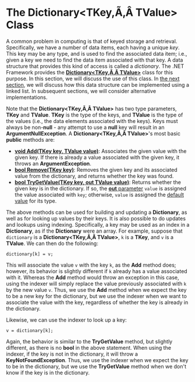 # The Dictionary\<TKey,Ã‚Â TValue\> Class

A common problem in computing is that of keyed storage and retrieval.
Specifically, we have a number of data items, each having a unique
*key*. This key may be any type, and is used to find the associated data
item; i.e., given a key we need to find the data item associated with
that key. A data structure that provides this kind of access is called a
*dictionary*. The .NET Framework provides the
[**Dictionary\<TKey,Ã‚Â TValue\>**](https://msdn.microsoft.com/en-us/library/xfhwa508.aspx)
class for this purpose. In this section, we will discuss the use of this
class. In [the next
section](/~rhowell/DataStructures/redirect/dictionary-linked-lists), we
will discuss how this data structure can be implemented using a linked
list. In subsequent sections, we will consider alternative
implementations.

Note that the **Dictionary\<TKey,Ã‚Â TValue\>** has two type parameters,
**TKey** and **TValue**. **TKey** is the type of the keys, and
**TValue** is the type of the values (i.e., the data elements associated
with the keys). Keys must always be non-**null** - any attempt to use a
**null** key will result in an **ArgumentNullException**. A
**Dictionary\<TKey,Ã‚Â TValue\>**'s most basic **public** methods are:

  - [**void Add(TKey key, TValue
    value)**](http://msdn.microsoft.com/en-us/library/k7z0zy8k.aspx):
    Associates the given value with the given key. If there is already a
    value associated with the given key, it throws an
    **ArgumentException**.
  - [**bool Remove(TKey
    key)**](http://msdn.microsoft.com/en-us/library/kabs04ac.aspx):
    Removes the given key and its associated value from the dictionary,
    and returns whether the key was found.
  - [**bool TryGetValue(TKey key, out TValue
    value)**](http://msdn.microsoft.com/en-us/library/bb347013.aspx):
    Returns whether the given key is in the dictionary. If so, the
    [**out**
    parameter](http://people.cs.ksu.edu/~rhowell/DataStructures/redirect/out-ref)
    `value` is assigned the value associated with `key`; otherwise,
    `value` is assigned the [default
    value](/~rhowell/DataStructures/redirect/default-value) for its
    type.

The above methods can be used for building and updating a
**Dictionary**, as well as for looking up values by their keys. It is
also possible to do updates and lookups using indexing. Specifically, a
key may be used as an index in a **Dictionary**, as if the
**Dictionary** were an array. For example, suppose that `dictionary` is
a **Dictionary\<TKey,Ã‚Â TValue\>**, `k` is a **TKey**, and `v` is a
**TValue**. We can then do the following:

    dictionary[k] = v;

This will associate the value `v` with the key `k`, as the **Add**
method does; however, its behavior is slightly different if `k` already
has a value associated with it. Whereas the **Add** method would throw
an exception in this case, using the indexer will simply replace the
value previously associated with `k` by the new value `v`. Thus, we use
the **Add** method when we expect the key to be a new key for the
dictionary, but we use the indexer when we want to associate the value
with the key, regardless of whether the key is already in the
dictionary.

Likewise, we can use the indexer to look up a key:

    v = dictionary[k];

Again, the behavior is similar to the **TryGetValue** method, but
slightly different, as there is no **bool** in the above statement. When
using the indexer, if the key is not in the dictionary, it will throw a
**KeyNotFoundException**. Thus, we use the indexer when we expect the
key to be in the dictionary, but we use the **TryGetValue** method when
we don't know if the key is in the dictionary.
